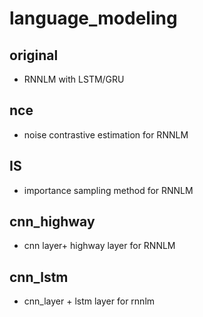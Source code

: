 # language_modeling
## original
- RNNLM with LSTM/GRU
## nce
-  noise contrastive estimation for RNNLM
## IS
- importance sampling method for RNNLM
## cnn_highway
-  cnn layer+ highway layer for RNNLM
## cnn_lstm
-  cnn_layer + lstm layer for rnnlm
